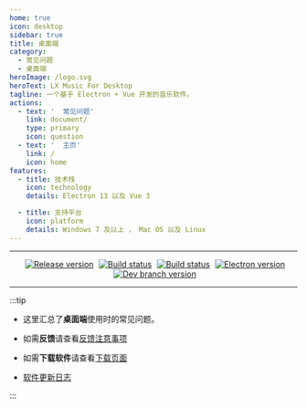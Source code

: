 ```yaml
---
home: true
icon: desktop
sidebar: true
title: 桌面端
category:
  - 常见问题
  - 桌面端
heroImage: /logo.svg
heroText: LX Music For Desktop
tagline: 一个基于 Electron + Vue 开发的音乐软件。
actions:
  - text: '  常见问题'
    link: document/
    type: primary
    icon: question
  - text: '  主页'
    link: /
    icon: home
features:
  - title: 技术栈
    icon: technology
    details: Electron 13 以及 Vue 3

  - title: 支持平台
    icon: platform
    details: Windows 7 及以上 ， Mac OS 以及 Linux
---
```


---

<p align="center">
  <a style="margin-left: 5px;" href="https://github.com/lyswhut/lx-music-desktop/releases"><img src="https://img.shields.io/github/release/lyswhut/lx-music-desktop" alt="Release version"></a>
  <a style="margin-left: 5px;" href="https://github.com/lyswhut/lx-music-desktop/actions/workflows/release.yml"><img src="https://github.com/lyswhut/lx-music-desktop/workflows/Build/badge.svg" alt="Build status"></a>
  <a style="margin-left: 5px;" href="https://github.com/lyswhut/lx-music-desktop/actions/workflows/beta-pack.yml"><img src="https://github.com/lyswhut/lx-music-desktop/workflows/Build%20Beta/badge.svg" alt="Build status"></a>
  <a style="margin-left: 5px;" href="https://electronjs.org/releases/stable"><img src="https://img.shields.io/github/package-json/dependency-version/lyswhut/lx-music-desktop/dev/electron/master" alt="Electron version"></a>
  <a style="margin-left: 5px;" href="https://github.com/lyswhut/lx-music-desktop/tree/dev"><img src="https://img.shields.io/github/package-json/v/lyswhut/lx-music-desktop/dev" alt="Dev branch version"></a>
</p>

---

:::tip

- 这里汇总了**桌面端**使用时的常见问题。

- 如需**反馈**请查看[反馈注意事项](/report/)

- 如需**下载软件**请查看[下载页面](/download/)

- [软件更新日志](https://github.com/lyswhut/lx-music-desktop/blob/master/CHANGELOG.md)

:::
